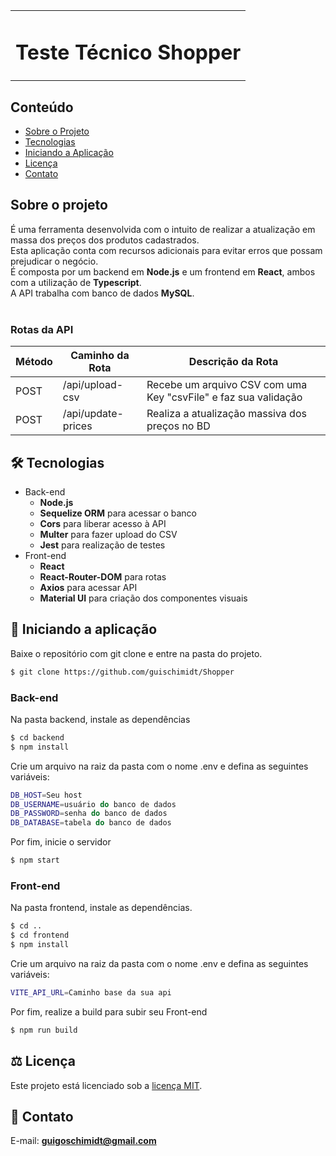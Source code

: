 <table>
  <tr>
    <td><h1>Teste Técnico Shopper</h1></td>
  </tr>
</table>

## Conteúdo
* [Sobre o Projeto](#sobre-o-projeto)
* [Tecnologias](#hammer_and_wrench-tecnologias)
* [Iniciando a Aplicação](#car-Iniciando-a-aplicação)
* [Licença](#balance_scale-licença)
* [Contato](#email-contato)

## Sobre o projeto

É uma ferramenta desenvolvida com o intuito de realizar a atualização em massa dos preços dos produtos cadastrados. <br />
Esta aplicação conta com recursos adicionais para evitar erros que possam prejudicar o negócio.<br />
É composta por um backend em __Node.js__ e um frontend em __React__, ambos com a utilização de __Typescript__.<br />
A API trabalha com banco de dados __MySQL__.<br />
<br />

### Rotas da API

| Método | Caminho da Rota | Descrição da Rota |
|---|---|---|
| POST | /api/upload-csv | Recebe um arquivo CSV com uma Key "csvFile" e faz sua validação |
| POST| /api/update-prices | Realiza a atualização massiva dos preços no BD |



## :hammer_and_wrench: Tecnologias
* Back-end
  * __Node.js__
  * __Sequelize ORM__ para acessar o banco
  * __Cors__ para liberar acesso à API
  * __Multer__ para fazer upload do CSV
  * __Jest__ para realização de testes
* Front-end
  * __React__
  * __React-Router-DOM__ para rotas
  * __Axios__ para acessar API
  * __Material UI__ para criação dos componentes visuais


## :car: Iniciando a aplicação
Baixe o repositório com git clone e entre na pasta do projeto.
```bash
$ git clone https://github.com/guischimidt/Shopper
```


### __Back-end__
  Na pasta backend, instale as dependências
```bash
$ cd backend
$ npm install
```
Crie um arquivo na raiz da pasta com o nome .env e defina as seguintes variáveis:

```bash
DB_HOST=Seu host
DB_USERNAME=usuário do banco de dados
DB_PASSWORD=senha do banco de dados
DB_DATABASE=tabela do banco de dados
```
Por fim, inicie o servidor
```bash
$ npm start
```
### __Front-end__
  Na pasta frontend, instale as dependências.
```bash
$ cd ..
$ cd frontend
$ npm install
```
Crie um arquivo na raiz da pasta com o nome .env e defina as seguintes variáveis:

```bash
VITE_API_URL=Caminho base da sua api
```
Por fim, realize a build para subir seu Front-end
```bash
$ npm run build
```
## :balance_scale: Licença
Este projeto está licenciado sob a [licença MIT](LICENSE).

## :email: Contato

E-mail: [**guigoschimidt@gmail.com**](mailto:guigoschimidt@gmail.com)